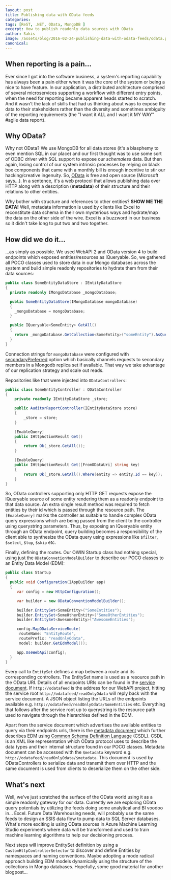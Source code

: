 ```yaml
---
layout: post
title: Publishing data with OData feeds
categories:
tags: [ReST, .NET, OData, MongoDB ]
excerpt: How to publish readonly data sources with OData
author: Sakis
image: /assets/blog/2016-02-24-publishing-data-with-odata-feeds/odata.png
canonical:
---
```

## When reporting is a pain...

Ever since I got into the software business, a system's reporting capability has always been a pain either when it was the core of the system or being a nice to have feature. In our application, a distributed architecture comprised of several microservices supporting a workflow with different entry points, when the need for reporting became apparent heads started to scratch. And it wasn't the lack of skills that had us thinking about ways to expose the data to their stakeholders rather than the diversity and sometimes ambiguity of the reporting requirements (the "I want it ALL and I want it MY WAY" #agile data report).

## Why OData?

Why not OData? We use MongoDB for all data stores (it's a blasphemy to even mention SQL in our place) and our first thought was to use some sort of ODBC driver with SQL support to expose our _schemaless_ data. But then again, losing control of our system intrinsic processes by relying on black box components that came with a monthly bill is enough incentive to stir our hacking/creative ingenuity.
So, [OData][1] is free and open source (Microsoft says...). In a sentence, it's a web protocol that allows publishing data over HTTP along with a description (**metadata**) of their structure and their relations to other entities.

Why bother with structure and references to other entities? **SHOW ME THE DATA!** Well, metadata information is used by clients like Excel to reconstitute data schema in their own mysterious ways and hydrate/map the data on the other side of the wire. Excel is a buzzword in our business so it didn't take long to put two and two together.

## How did we do it...

...as simply as possible. We used WebAPI 2 and OData version 4 to build endpoints which exposed entities/resources as IQueryable. So, we gathered all POCO classes used to store data in our Mongo databases across the system and build simple readonly repositories to hydrate them from their data sources:

```csharp
public class SomeEntityDataStore : IEntityDataStore
{
  private readonly IMongoDatabase _mongoDatabase;

  public SomeEntityDataStore(IMongoDatabase mongoDatabase)
  {
    _mongoDatabase = mongoDatabase;
  }

  public IQueryable<SomeEntity> GetAll()
  {
    return _mongoDatabase.GetCollection<SomeEntity>("someEntity").AsQueryable();   
  }
}
```
Connection strings for `mongoDatabase` were configured with [secondaryPreferred][2] option which basically channels requests to secondary members in a Mongodb replica set if available. That way we take advantage of our replication strategy and scale out reads.

Repositories like that were injected into `ODataControllers`:

```csharp
public class SomeEntityController : ODataController
{
    private readonly IEntityDataStore _store;

    public AuditorReportController(IEntityDataStore store)
    {
        _store = store;
    }

    [EnableQuery]
    public IHttpActionResult Get()
    {
        return Ok(_store.GetAll());
    }

    [EnableQuery]
    public IHttpActionResult Get([FromODataUri] string key)
    {
        return Ok(_store.GetAll().Where(entity => entity.Id == key));
    }
}
```
So, OData controllers supporting only HTTP GET requests expose the IQueryable source of some entity rendering them as a readonly endpoint to that data source. An extra single result method was required to fetch entities by their id which is passed through the resource path. The `[EnableQuery]` marks the controller as suitable to handle complex OData query expressions which are being passed from the client to the controller using querystring parameters. Thus, by exposing an IQueryable entity through an OData endpoint, query building becomes a responsibility of the client able to synthesize the OData query using expressions like `$filter`, `$select`, `$top`, `$skip` etc.

Finally, defining the routes. Our OWIN Startup class had nothing special, using just the `ODataConvetionModelBuilder` to describe our POCO classes to an Entity Data Model (EDM):

```csharp
public class Startup
{
  public void Configuration(IAppBuilder app)
  {
     var config = new HttpConfiguration();

     var builder = new ODataConventionModelBuilder();

     builder.EntitySet<SomeEntity>("SomeEntities");
     builder.EntitySet<SomeOtherEntity>("SomeOtherEntities");
     builder.EntitySet<AwesomeEntity>("AwesomeEntities");

     config.MapODataServiceRoute(
      routeName: "EntityRoute",
      routePrefix: "readOnlyOdata",
      model: builder.GetEdmModel());

     app.UseWebApi(config);
  }
}
```
Every call to `EntitySet` defines a map between a route and its corresponding controllers. The EntitySet name is used as a resource path in the OData URI. Details of all endpoints URIs can be found in the [service document][5]. If `http://odatafeed` is the address for our WebAPI project, hitting the service root `http://odatafeed/readOnlyOdata` will reply back with the service document. A JSON object listing the URLs of the endpoints available e.g. `http://odatafeed/readOnlyOdata/SomeEntities` etc. Everything that follows after the service root up to querystring is the resource path used to navigate through the hierarchies defined in the EDM.

Apart from the service document which advertises the available entities to query via their endpoints urls, there is the [metadata document][3] which further describes EDM using [Common Schema Definition Language][4] (CSDL). CSDL is an XML like representation which OData protocol uses to describe the data types and their internal structure found in our POCO classes. Metadata document can be accessed with the `$metadata` keyword e.g. `http://odatafeed/readOnlyOdata/$metadata`. This document is used by ODataControllers to serialize data and transmit them over HTTP and the same document is used from clients to deserialize them on the other side.

## What's next

Well, we've just scratched the surface of the OData world using it as a simple readonly gateway for our data. Currently we are exploring OData query potentials by utilizing the feeds doing some analytical and BI voodoo in... Excel. Future Data Warehousing needs, will probably use the same feeds to design an SSIS data flow to pump data to SQL Server databases. What's more exciting is using OData sources in Azure Machine Learning Studio experiments where data will be transformed and used to train machine learning algorithms to help our decisioning process.

Next steps will improve EntitySet definition by using a `CustomHttpControllerSelector` to discover and define Entities by namespaces and naming conventions. Maybe adopting a mode radical approach building EDM models dynamically using the structure of the collections in Mongo databases. Hopefully, some good material for another blogpost...

[1]: http://www.odata.org/
[2]: https://docs.mongodb.org/manual/reference/read-preference/#secondaryPreferred
[3]: http://docs.oasis-open.org/odata/odata/v4.0/errata02/os/complete/part1-protocol/odata-v4.0-errata02-os-part1-protocol-complete.html#_Metadata_Document_Request
[4]: http://docs.oasis-open.org/odata/odata/v4.0/odata-v4.0-part3-csdl.html
[5]: http://docs.oasis-open.org/odata/odata/v4.0/errata02/os/complete/part1-protocol/odata-v4.0-errata02-os-part1-protocol-complete.html#_Toc406398266
